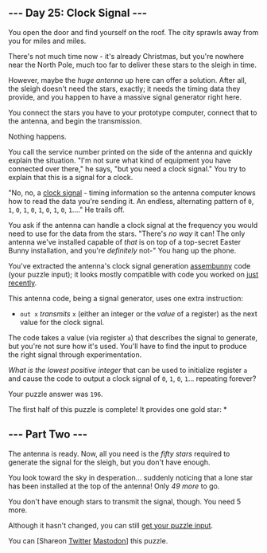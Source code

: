 
## --- Day 25: Clock Signal ---

You open the door and find yourself on the roof. The city sprawls away from you for miles and miles.


There's not much time now - it's already Christmas, but you're nowhere near the North Pole, much too far to deliver these stars to the sleigh in time.


However, maybe the *huge antenna* up here can offer a solution. After all, the sleigh doesn't need the stars, exactly; it needs the timing data they provide, and you happen to have a massive signal generator right here.


You connect the stars you have to your prototype computer, connect that to the antenna, and begin the transmission.


Nothing happens.


You call the service number printed on the side of the antenna and quickly explain the situation. "I'm not sure what kind of equipment you have connected over there," he says, "but you need a clock signal." You try to explain that this is a signal for a clock.


"No, no, a [clock signal](https://en.wikipedia.org/wiki/Clock_signal) - timing information so the antenna computer knows how to read the data you're sending it. An endless, alternating pattern of `0`, `1`, `0`, `1`, `0`, `1`, `0`, `1`, `0`, `1`...." He trails off.


You ask if the antenna can handle a clock signal at the frequency you would need to use for the data from the stars. "There's *no way* it can! The only antenna we've installed capable of *that* is on top of a top-secret Easter Bunny installation, and you're *definitely* not-" You hang up the phone.


You've extracted the antenna's clock signal generation [assembunny](12) code (your puzzle input); it looks mostly compatible with code you worked on [just recently](23).


This antenna code, being a signal generator, uses one extra instruction:


* `out x` *transmits* `x` (either an integer or the *value* of a register) as the next value for the clock signal.


The code takes a value (via register `a`) that describes the signal to generate, but you're not sure how it's used. You'll have to find the input to produce the right signal through experimentation.


*What is the lowest positive integer* that can be used to initialize register `a` and cause the code to output a clock signal of `0`, `1`, `0`, `1`... repeating forever?



Your puzzle answer was `196`.

The first half of this puzzle is complete! It provides one gold star: \*


## --- Part Two ---

The antenna is ready. Now, all you need is the *fifty stars* required to generate the signal for the sleigh, but you don't have enough.


You look toward the sky in desperation... suddenly noticing that a lone star has been installed at the top of the antenna! Only *49 more* to go.



You don't have enough stars to transmit the signal, though. You need 5 more.


Although it hasn't changed, you can still [get your puzzle input](25/input).


You can [Shareon
 [Twitter](https://twitter.com/intent/tweet?text=I%27ve+completed+Part+One+of+%22Clock+Signal%22+%2D+Day+25+%2D+Advent+of+Code+2016&url=https%3A%2F%2Fadventofcode%2Ecom%2F2016%2Fday%2F25&related=ericwastl&hashtags=AdventOfCode)
[Mastodon](javascript:void(0);)] this puzzle.



